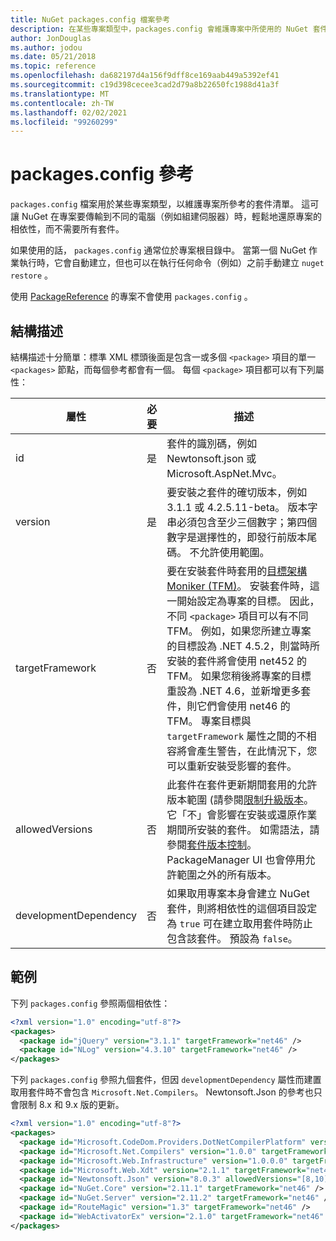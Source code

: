 ```yaml
---
title: NuGet packages.config 檔案參考
description: 在某些專案類型中，packages.config 會維護專案中所使用的 NuGet 套件清單。
author: JonDouglas
ms.author: jodou
ms.date: 05/21/2018
ms.topic: reference
ms.openlocfilehash: da682197d4a156f9dff8ce169aab449a5392ef41
ms.sourcegitcommit: c19d398cecee3cad2d79a8b22650fc1988d41a3f
ms.translationtype: MT
ms.contentlocale: zh-TW
ms.lasthandoff: 02/02/2021
ms.locfileid: "99260299"
---
```

# <a name="packagesconfig-reference"></a>packages.config 參考

`packages.config` 檔案用於某些專案類型，以維護專案所參考的套件清單。 這可讓 NuGet 在專案要傳輸到不同的電腦（例如組建伺服器）時，輕鬆地還原專案的相依性，而不需要所有套件。

如果使用的話， `packages.config` 通常位於專案根目錄中。 當第一個 NuGet 作業執行時，它會自動建立，但也可以在執行任何命令（例如）之前手動建立 `nuget restore` 。

使用 [PackageReference](../consume-packages/Package-References-in-Project-Files.md) 的專案不會使用 `packages.config` 。

## <a name="schema"></a>結構描述

結構描述十分簡單：標準 XML 標頭後面是包含一或多個 `<package>` 項目的單一 `<packages>` 節點，而每個參考都會有一個。 每個 `<package>` 項目都可以有下列屬性：

| 屬性 | 必要 | 描述 |
| --- | --- | --- |
| id | 是 | 套件的識別碼，例如 Newtonsoft.json 或 Microsoft.AspNet.Mvc。 | 
| version | 是 | 要安裝之套件的確切版本，例如 3.1.1 或 4.2.5.11-beta。 版本字串必須包含至少三個數字；第四個數字是選擇性的，即發行前版本尾碼。 不允許使用範圍。 | 
| targetFramework | 否 | 要在安裝套件時套用的[目標架構 Moniker (TFM)](target-frameworks.md)。 安裝套件時，這一開始設定為專案的目標。 因此，不同 `<package>` 項目可以有不同 TFM。 例如，如果您所建立專案的目標設為 .NET 4.5.2，則當時所安裝的套件將會使用 net452 的 TFM。 如果您稍後將專案的目標重設為 .NET 4.6，並新增更多套件，則它們會使用 net46 的 TFM。 專案目標與 `targetFramework` 屬性之間的不相容將會產生警告，在此情況下，您可以重新安裝受影響的套件。 | 
| allowedVersions | 否 | 此套件在套件更新期間套用的允許版本範圍 (請參閱[限制升級版本](../consume-packages/reinstalling-and-updating-packages.md#constraining-upgrade-versions)。 它「不」會影響在安裝或還原作業期間所安裝的套件。 如需語法，請參閱[套件版本控制](../concepts/package-versioning.md#version-ranges)。 PackageManager UI 也會停用允許範圍之外的所有版本。 | 
| developmentDependency | 否 | 如果取用專案本身會建立 NuGet 套件，則將相依性的這個項目設定為 `true` 可在建立取用套件時防止包含該套件。 預設為 `false`。 | 

## <a name="examples"></a>範例

下列 `packages.config` 參照兩個相依性：

```xml
<?xml version="1.0" encoding="utf-8"?>
<packages>
  <package id="jQuery" version="3.1.1" targetFramework="net46" />
  <package id="NLog" version="4.3.10" targetFramework="net46" />
</packages>
```

下列 `packages.config` 參照九個套件，但因 `developmentDependency` 屬性而建置取用套件時不會包含 `Microsoft.Net.Compilers`。 Newtonsoft.Json 的參考也只會限制 8.x 和 9.x 版的更新。

```xml
<?xml version="1.0" encoding="utf-8"?>
<packages>
  <package id="Microsoft.CodeDom.Providers.DotNetCompilerPlatform" version="1.0.0" targetFramework="net46" />
  <package id="Microsoft.Net.Compilers" version="1.0.0" targetFramework="net46" developmentDependency="true" />
  <package id="Microsoft.Web.Infrastructure" version="1.0.0.0" targetFramework="net46" />
  <package id="Microsoft.Web.Xdt" version="2.1.1" targetFramework="net46" />
  <package id="Newtonsoft.Json" version="8.0.3" allowedVersions="[8,10)" targetFramework="net46" />
  <package id="NuGet.Core" version="2.11.1" targetFramework="net46" />
  <package id="NuGet.Server" version="2.11.2" targetFramework="net46" />
  <package id="RouteMagic" version="1.3" targetFramework="net46" />
  <package id="WebActivatorEx" version="2.1.0" targetFramework="net46" />
</packages>
```
